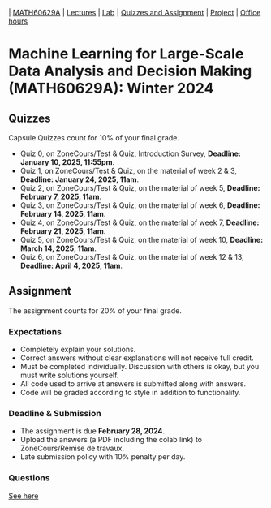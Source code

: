 | [MATH60629A](main.md) | [Lectures](lectures.md) | [Lab](lab.md) | [Quizzes and Assignment](homework.md) | [Project](project.md) | [Office hours](office_hr.md)
# Machine Learning for Large-Scale Data Analysis and Decision Making (MATH60629A): Winter 2024

<!--Assignments count for 30% of your final grade. 
 Most of the assignments are graded with [gradescope](https://www.gradescope.ca/courses/9439). You need to create an account and add yourself to the course with the Entry Code: M3YG6B.-->

<!-- To access a guideline that will help you with submitting your homework on gradescope, please click [here](https://gradescope-static-assets.s3-us-west-2.amazonaws.com/help/submitting_hw_guide.pdf).-->

## Quizzes 
Capsule Quizzes count for 10% of your final grade.
- Quiz 0, on ZoneCours/Test & Quiz, Introduction Survey, **Deadline: January 10, 2025, 11:55pm**.
- Quiz 1, on ZoneCours/Test & Quiz,  on the material of week 2 & 3, **Deadline: January 24, 2025, 11am**.
- Quiz 2, on ZoneCours/Test & Quiz, on the material of week 5, **Deadline: February 7, 2025, 11am**.
- Quiz 3, on ZoneCours/Test & Quiz, on the material of week 6, **Deadline: February 14, 2025, 11am**.
- Quiz 4, on ZoneCours/Test & Quiz, on the material of week 7, **Deadline: February 21, 2025, 11am**.  
- Quiz 5, on ZoneCours/Test & Quiz, on the material of week 10, **Deadline: March 14, 2025, 11am**.  
- Quiz 6, on ZoneCours/Test & Quiz, on the material of week 12 & 13, **Deadline: April 4, 2025, 11am**. 

## Assignment
The assignment counts for 20% of your final grade.

### Expectations
- Completely explain your solutions. 
- Correct answers without clear explanations will not receive full credit.
- Must be completed individually. Discussion with others is okay, but you must write solutions yourself.
- All code used to arrive at answers is submitted along with answers.
- Code will be graded according to style in addition to functionality.

### Deadline & Submission
- The assignment is due **February 28, 2024**.
- Upload the answers (a PDF including the colab link) to ZoneCours/Remise de travaux.
- Late submission policy with 10% penalty per day.

### Questions
[See here]()








